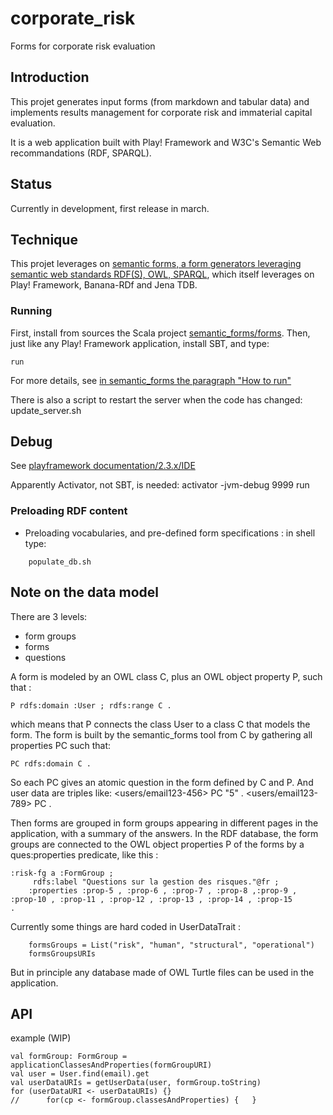 # corporate\_risk
Forms for corporate risk evaluation

## Introduction
This projet generates input forms (from markdown and tabular data) and implements results management 
for corporate risk  and immaterial capital evaluation.

It is a web application built with Play! Framework and W3C's Semantic Web recommandations (RDF, SPARQL).

## Status

Currently in development, first release in march.

## Technique

This projet leverages on [semantic forms, a form generators leveraging semantic web standards RDF(S), OWL, SPARQL](https://github.com/jmvanel/semantic_forms#semantic-forms),
which itself leverages on Play! Framework, Banana-RDf and Jena TDB.

### Running

First, install from sources the Scala project [semantic\_forms/forms](https://github.com/jmvanel/semantic_forms/tree/master/scala/forms).
Then, just like any Play! Framework application, install SBT, and type:

    run

For more details, see [in semantic\_forms the paragraph "How to run"](https://github.com/jmvanel/semantic_forms/tree/master/scala/forms_play#how-to-run)

There is also a script to restart the server when the code has changed:
    update_server.sh

## Debug
See 
[playframework documentation/2.3.x/IDE](https://www.playframework.com/documentation/2.3.x/IDE)

Apparently Activator, not SBT, is needed:
    activator -jvm-debug 9999 run

### Preloading RDF content

- Preloading vocabularies, and pre-defined form specifications : in shell type:
```
    populate_db.sh
```

## Note on the data model
There are 3 levels:
- form groups
- forms
- questions

A form is modeled by an OWL class C, plus an OWL object property P, such that :

    P rdfs:domain :User ; rdfs:range C .

which means that P connects the class User to a class C that models the form.
The form is built by the semantic\_forms tool from C by gathering all properties PC such that:

    PC rdfs:domain C .

So each PC gives an atomic question in the form defined by C and P.
And user data are triples like:
    <users/email123-456> PC "5" .
    <users/email123-789> PC  <a9b76> .

Then forms are grouped in form groups appearing in different pages in the application, with a summary of the answers.
In the RDF database, the form groups are connected to the OWL object properties P of the forms by a ques:properties predicate, like this :

```
:risk-fg a :FormGroup ;
     rdfs:label "Questions sur la gestion des risques."@fr ;
    :properties :prop-5 , :prop-6 , :prop-7 , :prop-8 ,:prop-9 , :prop-10 , :prop-11 , :prop-12 , :prop-13 , :prop-14 , :prop-15
.
```

Currently some things are hard coded in UserDataTrait :
```
    formsGroups = List("risk", "human", "structural", "operational")
    formsGroupsURIs
```
But in principle any database made of OWL Turtle files can be used in the application.

## API

example (WIP)

    val formGroup: FormGroup = applicationClassesAndProperties(formGroupURI)
    val user = User.find(email).get
    val userDataURIs = getUserData(user, formGroup.toString)
    for (userDataURI <- userDataURIs) {}
    //      for(cp <- formGroup.classesAndProperties) {   }
